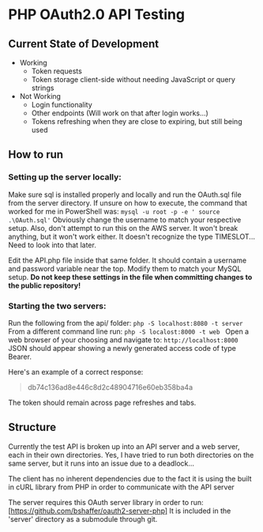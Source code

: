 # PHP OAuth2.0 API Testing

## Current State of Development

 - Working
   - Token requests
   - Token storage client-side without needing JavaScript or query strings
 - Not Working
   - Login functionality
   - Other endpoints (Will work on that after login works...)
   - Tokens refreshing when they are close to expiring, but still being used

## How to run

### Setting up the server locally:
Make sure sql is installed properly and locally and run the OAuth.sql file from the server directory.  If unsure on how to execute, the command that worked for me in PowerShell was:
`mysql -u root -p -e ' source .\OAuth.sql'`
Obviously change the username to match your respective setup.  Also, don't attempt to run this on the AWS server.  It won't break anything, but it won't work either.  It doesn't recognize the type TIMESLOT...  Need to look into that later.

Edit the API.php file inside that same folder.  It should contain a username and password variable near the top.  Modify them to match your MySQL setup. __Do not keep these settings in the file when committing changes to the public repository!__

### Starting the two servers:
Run the following from the api/ folder:
`php -S localhost:8080 -t server`
From a different command line run:
`php -S localost:8000 -t web `
Open a web browser of your choosing and navigate to:
`http://localhost:8000`
JSON should appear showing a newly generated access code of type Bearer.

Here's an example of a correct response:
> db74c136ad8e446c8d2c48904716e60eb358ba4a

The token should remain across page refreshes and tabs.


## Structure
Currently the test API is broken up into an API server and a web server, each in their own directories.  Yes, I have tried to run both directories on the same server, but it runs into an issue due to a deadlock...

The client has no inherent dependencies due to the fact it is using the built in cURL library from PHP in order to communicate with the API server

The server requires this OAuth server library in order to run:
[https://github.com/bshaffer/oauth2-server-php]
It is included in the 'server' directory as a submodule through git.
